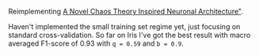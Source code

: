 Reimplementing [A Novel Chaos Theory Inspired Neuronal Architecture"](https://arxiv.org/pdf/1905.12601.pdf).   

Haven't implemented the small training set regime yet, just focusing on standard cross-validation.
So far on Iris I've got the best result with macro averaged F1-score of 0.93 with ```q = 0.59``` and ```b = 0.9```.


